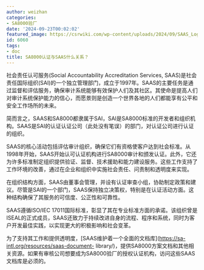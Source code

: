 ```yaml
---
author: weizhan
categories:
- SA8000验厂
date: '2024-09-23T00:02:02'
featured_image: https://csrwiki.com/wp-content/uploads/2024/09/SAAS_Logo-300x300-1.jpg
id: 6060
tags:
- doc
title: SA8000认证与SAAS什么关系？
---
```


社会责任认可服务(Social Accountability Accreditation Services,
SAAS)是社会责任国际组织(SAI)的一个独立管理部门，成立于1997年。SAAS的主要任务是通过监督和评估服务，确保审计系统能够有效保护人们及其社区。其使命是提高人们对审计系统保护能力的信心，而愿景则是创造一个世界各地的人们都能享有公平和安全工作场所的未来。

简而言之，SAAS和SA8000都隶属于SAI，SAI是SA8000标准的开发者和组织机构。SAAS是SAI的认证认证公司（此处没有笔误）的部门，对认证公司进行认证的组织。

SAAS的核心活动包括评估审计组织，确保它们有资格使客户达到社会标准。从1998年开始，SAAS开始认可认证机构进行SA8000审计和颁发认证。此外，它还为许多标准制定组织提供验证、监督、技术援助和能力建设服务。这些工作支持了工作环境的改善，通过在企业和组织中实施社会责任、问责制和透明度来实现。

在组织结构方面，SAAS由董事会管理，并设有认证审查小组，协助制定政策和建议。尽管是SAI的一个部门，SAAS保持独立决策权，特别是在认证活动方面。这种结构确保了其服务的可信度、公正性和可靠性。

SAAS遵循ISO/IEC
17011国际标准，彰显了其在专业标准方面的承诺。该组织曾是ISEAL的正式成员，SAAS还致力于持续改进自身的流程、程序和系统，同时为客户开发最佳实践，以实现更大的积极影响和社会变革。

为了支持其工作和提供透明度，[SAAS维护着一个全面的文档库](https://sa-intl.org/resources/saas-document-
library/)，提供SA8000方案文档和其他相关资源。如果有审核公司想要成为SA8000验厂的授权认证机构，访问这些SAAS文档库是必须的。

